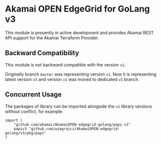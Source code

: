 # Akamai OPEN EdgeGrid for GoLang v3

This module is presently in active development and provides Akamai REST API support for the Akamai Terraform Provider.

## Backward Compatibility

This module is not backward compatible with the version `v1`.

Originally branch `master` was representing version `v1`. Now it is representing latest version `v3` and version `v1`
was moved to dedicated `v1` branch.

## Concurrent Usage

The packages of library can be imported alongside the `v1` library versions without conflict, for example:

```
import (
	"github.com/akamai/AkamaiOPEN-edgegrid-golang/papi-v1"
	papiv3 "github.com/wzagrajcz/AkamaiOPEN-edgegrid-golang/v3/pkg/papi"
)
```
